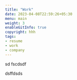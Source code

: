 ```yaml
---
title: "Work"
date: 2023-04-08T22:59:26+05:30
menu: main
weight: 3
enableGitInfo: true
copyright: hhh
tags: 
- resume
- work
- company
---
```


sd
fscdsdf


dsffdsds



